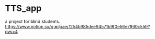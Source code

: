 # TTS_app
a project for blind students.
https://www.notion.so/goolgae/f254b985dee94571b9f0e56e7960c559?pvs=4
